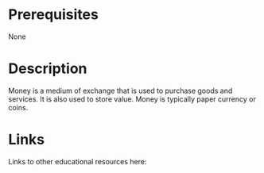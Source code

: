 # Prerequisites
None

# Description
Money is a medium of exchange that is used to purchase goods and services. It is also used to store value. Money is typically paper currency or coins.

# Links
Links to other educational resources here:
